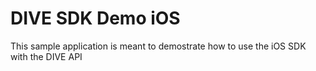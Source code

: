 # DIVE SDK Demo iOS

This sample application is meant to demostrate how to use the iOS SDK with the DIVE API
